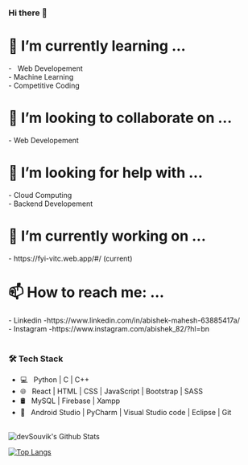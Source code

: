 ### Hi there 👋
<h1>🌱 I’m currently learning ...</h1>
- &nbsp;    Web Developement<br>
-    Machine Learning<br>
-    Competitive Coding<br>
<h1> 👯 I’m looking to collaborate on ...</h1>
-     Web Developement
<h1>🤔 I’m looking for help with ...</h1>
-     Cloud Computing<br>
-     Backend Developement<br>
<h1>🔭 I’m currently working on ...</h1>
-       https://fyi-vitc.web.app/#/ (current)
<h1> 📫 How to reach me: ...</h1>
-       Linkedin  -https://www.linkedin.com/in/abishek-mahesh-63885417a/<br>
-       Instagram -https://www.instagram.com/abishek_82/?hl=bn<br>

</br>
<h3>🛠 Tech Stack</h3>

- 💻 &nbsp; Python | C | C++  
- 🌐 &nbsp; React | HTML | CSS | JavaScript | Bootstrap | SASS 
- 🛢 &nbsp; MySQL | Firebase | Xampp
- 🔧 &nbsp; Android Studio | PyCharm | Visual Studio code | Eclipse | Git

</br>
<img align="center" src="https://github-readme-stats.vercel.app/api?username=abishek2001&include_all_commits=true&count_private=true&show_icons=true&line_height=20&title_color=7A7ADB&icon_color=2234AE&text_color=D3D3D3&bg_color=0,000000,130F40" alt="devSouvik's Github Stats">

</br>

[![Top Langs](https://github-readme-stats.vercel.app/api/top-langs/?username=abishek2001&layout=compact&text_color=daf7dc&bg_color=151515)](https://github.com/abishek2001/github-readme-stats)
